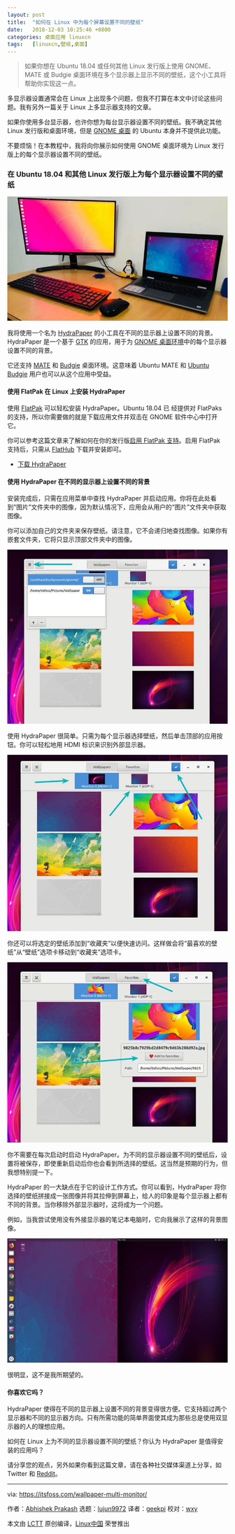 ```yaml
---
layout: post
title:	"如何在 Linux 中为每个屏幕设置不同的壁纸"
date:	2018-12-03 10:25:46 +0800 
categories:	桌面应用 linuxcn 
tags:	[linuxcn,壁纸,桌面]
---
```




> 
> 如果你想在 Ubuntu 18.04 或任何其他 Linux 发行版上使用 GNOME、MATE 或 Budgie 桌面环境在多个显示器上显示不同的壁纸，这个小工具将帮助你实现这一点。
> 
> 
> 


多显示器设置通常会在 Linux 上出现多个问题，但我不打算在本文中讨论这些问题。我有另外一篇关于 Linux 上多显示器支持的文章。


如果你使用多台显示器，也许你想为每台显示器设置不同的壁纸。我不确定其他 Linux 发行版和桌面环境，但是 [GNOME 桌面](https://www.gnome.org/) 的 Ubuntu 本身并不提供此功能。


不要烦恼！在本教程中，我将向你展示如何使用 GNOME 桌面环境为 Linux 发行版上的每个显示器设置不同的壁纸。


### 在 Ubuntu 18.04 和其他 Linux 发行版上为每个显示器设置不同的壁纸


![Different wallaper on each monitor in Ubuntu](/Asserts/Images/album/201812/03/102549hroplu5pol5cc2oq.jpg)


我将使用一个名为 [HydraPaper](https://github.com/GabMus/HydraPaper) 的小工具在不同的显示器上设置不同的背景。HydraPaper 是一个基于 [GTK](https://www.gtk.org/) 的应用，用于为 [GNOME 桌面环境](https://itsfoss.com/gnome-tricks-ubuntu/)中的每个显示器设置不同的背景。


它还支持 [MATE](https://mate-desktop.org/) 和 [Budgie](https://budgie-desktop.org/home/) 桌面环境。这意味着 Ubuntu MATE 和 [Ubuntu Budgie](https://itsfoss.com/ubuntu-budgie-18-review/) 用户也可以从这个应用中受益。


#### 使用 FlatPak 在 Linux 上安装 HydraPaper


使用 [FlatPak](https://flatpak.org) 可以轻松安装 HydraPaper。Ubuntu 18.04 已 经提供对 FlatPaks 的支持，所以你需要做的就是下载应用文件并双击在 GNOME 软件中心中打开它。


你可以参考这篇文章来了解如何在你的发行版[启用 FlatPak 支持](https://flatpak.org/setup/)。启用 FlatPak 支持后，只需从 [FlatHub](https://flathub.org) 下载并安装即可。


* [下载 HydraPaper](https://flathub.org/apps/details/org.gabmus.hydrapaper)


#### 使用 HydraPaper 在不同的显示器上设置不同的背景


安装完成后，只需在应用菜单中查找 HydraPaper 并启动应用。你将在此处看到“图片”文件夹中的图像，因为默认情况下，应用会从用户的“图片”文件夹中获取图像。


你可以添加自己的文件夹来保存壁纸。请注意，它不会递归地查找图像。如果你有嵌套文件夹，它将只显示顶部文件夹中的图像。


![Setting up different wallpaper for each monitor on Linux](/Asserts/Images/album/201812/03/102552urf5r9xxpc7pp9tt.jpg)


使用 HydraPaper 很简单。只需为每个显示器选择壁纸，然后单击顶部的应用按钮。你可以轻松地用 HDMI 标识来识别外部显示器。


![Setting up different wallpaper for each monitor on Linux](/Asserts/Images/album/201812/03/102553whrq91821x8tqroo.jpg)


你还可以将选定的壁纸添加到“收藏夹”以便快速访问。这样做会将“最喜欢的壁纸”从“壁纸”选项卡移动到“收藏夹”选项卡。


![Setting up different wallpaper for each monitor on Linux](/Asserts/Images/album/201812/03/102555cxeqt7bs9etxtat7.jpg)


你不需要在每次启动时启动 HydraPaper。为不同的显示器设置不同的壁纸后，设置将被保存，即使重新启动后你也会看到所选择的壁纸。这当然是预期的行为，但我想特别提一下。


HydraPaper 的一大缺点在于它的设计工作方式。你可以看到，HydraPaper 将你选择的壁纸拼接成一张图像并将其拉伸到屏幕上，给人的印象是每个显示器上都有不同的背景。当你移除外部显示器时，这将成为一个问题。


例如，当我尝试使用没有外接显示器的笔记本电脑时，它向我展示了这样的背景图像。


![Dual Monitor wallpaper HydraPaper](/Asserts/Images/album/201812/03/102556awvw76fw8c92xcgc.jpg)


很明显，这不是我所期望的。


#### 你喜欢它吗？


HydraPaper 使得在不同的显示器上设置不同的背景变得很方便。它支持超过两个显示器和不同的显示器方向。只有所需功能的简单界面使其成为那些总是使用双显示器的人的理想应用。


如何在 Linux 上为不同的显示器设置不同的壁纸？你认为 HydraPaper 是值得安装的应用吗？


请分享您的观点，另外如果你看到这篇文章，请在各种社交媒体渠道上分享，如 Twitter 和 [Reddit](https://www.reddit.com/r/LinuxUsersGroup/)。




---


via: <https://itsfoss.com/wallpaper-multi-monitor/>


作者：[Abhishek Prakash](https://itsfoss.com/author/abhishek/) 选题：[lujun9972](https://github.com/lujun9972) 译者：[geekpi](https://github.com/geekpi) 校对：[wxy](https://github.com/wxy)


本文由 [LCTT](https://github.com/LCTT/TranslateProject) 原创编译，[Linux中国](https://linux.cn/) 荣誉推出
